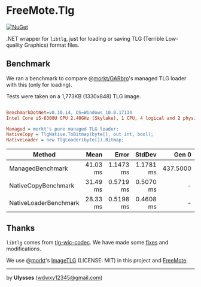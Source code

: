 # FreeMote.Tlg
[![NuGet](https://img.shields.io/nuget/v/FreeMote.Tlg)](https://www.nuget.org/packages/FreeMote.Tlg)

.NET wrapper for `libtlg`, just for loading or saving TLG (Terrible Low-quality Graphics) format files.

## Benchmark

We ran a benchmark to compare @[morkt/GARbro](https://github.com/morkt/GARbro)'s managed TLG loader with this (only for loading).

Tests were taken on a 1,773KB (1330x848) TLG image.

``` ini

BenchmarkDotNet=v0.10.14, OS=Windows 10.0.17134
Intel Core i5-6300U CPU 2.40GHz (Skylake), 1 CPU, 4 logical and 2 physical cores

Managed = morkt's pure managed TLG loader;
NativeCopy = TlgNative.ToBitmap(byte[], out int, bool);
NativeLoader = new TlgLoader(byte[]).Bitmap;

```
|                Method |     Mean |     Error |    StdDev |    Gen 0 |    Gen 1 |    Gen 2 | Allocated |
|---------------------- |---------:|----------:|----------:|---------:|---------:|---------:|----------:|
|      ManagedBenchmark | 41.03 ms | 1.1473 ms | 1.1781 ms | 437.5000 | 437.5000 | 437.5000 | 4544462 B |
|   NativeCopyBenchmark | 31.49 ms | 0.5719 ms | 0.5070 ms |        - |        - |        - |       0 B |
| NativeLoaderBenchmark | 28.33 ms | 0.5198 ms | 0.4608 ms |        - |        - |        - |       0 B |




## Thanks

`libtlg` comes from [tlg-wic-codec](https://github.com/krkrz/tlg-wic-codec). We have made some [fixes](https://github.com/krkrz/tlg-wic-codec/pull/1) and modifications.

We use @[morkt](https://github.com/morkt/GARbro)'s [ImageTLG](https://github.com/morkt/GARbro/blob/master/ArcFormats/KiriKiri/ImageTLG.cs) (LICENSE: MIT) in this project and [FreeMote](https://github.com/UlyssesWu/FreeMote).

---

by **Ulysses** (wdwxy12345@gmail.com)
